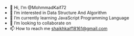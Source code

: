 - 👋 Hi, I’m @MohmmadKaif72
- 👀 I’m interested in  Data Structure And Algorithm
- 🌱 I’m currently learning JavaScript Programming Language
- 💞️ I’m looking to collaborate on 
- 📫 How to reach me shaikhkaif18161@gmail.com

<!---
MohmmadKaif72/MohmmadKaif72 is a ✨ special ✨ repository because its `README.md` (this file) appears on your GitHub profile.
You can click the Preview link to take a look at your changes.
--->
